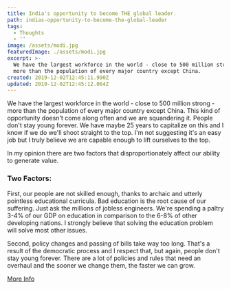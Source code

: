 ```yaml
---
title: India's opportunity to become THE global leader.
path: indias-opportunity-to-become-the-global-leader
tags:
  - Thoughts
  - ''
image: /assets/modi.jpg
featuredImage: ./assets/modi.jpg
excerpt: >-
  We have the largest workforce in the world - close to 500 million strong -
  more than the population of every major country except China.
created: 2019-12-02T12:45:11.990Z
updated: 2019-12-02T12:45:12.064Z
---
```

We have the largest workforce in the world - close to 500 million strong - more than the population of every major country except China. This kind of opportunity doesn't come along often and we are squandering it. People don't stay young forever. We have maybe 25 years to capitalize on this and I know if we do we'll shoot straight to the top. I'm not suggesting it's an easy job but I truly believe we are capable enough to lift ourselves to the top.  

In my opinion there are two factors that disproportionately affect our ability to generate value.

### Two Factors:

First, our people are not skilled enough, thanks to archaic and utterly pointless educational curricula. Bad education is the root cause of our suffering. Just ask the millions of jobless engineers. We're spending a paltry 3-4% of our GDP on education in comparison to the 6-8% of other developing nations. I strongly believe that solving the education problem will solve most other issues.  

Second, policy changes and passing of bills take way too long. That's a result of the democratic process and I respect that, but again, people don't stay young forever. There are a lot of policies and rules that need an overhaul and the sooner we change them, the faster we can grow.  

[More Info](https://www.moneycontrol.com/news/business/economy/5-trillion-economy-distant-dream-india-slips-to-7th-spot-in-global-gdp-ranking-4281691.html)
